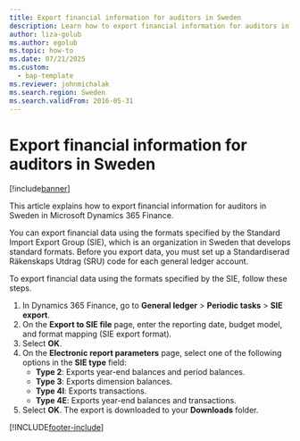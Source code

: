 ```yaml
---
title: Export financial information for auditors in Sweden
description: Learn how to export financial information for auditors in Sweden in Microsoft Dynamics 365 Finance.
author: liza-golub
ms.author: egolub
ms.topic: how-to
ms.date: 07/21/2025
ms.custom: 
  - bap-template
ms.reviewer: johnmichalak
ms.search.region: Sweden
ms.search.validFrom: 2016-05-31
---
```


# Export financial information for auditors in Sweden

[!include[banner](../../includes/banner.md)]

This article explains how to export financial information for auditors in Sweden in Microsoft Dynamics 365 Finance.

You can export financial data using the formats specified by the Standard Import Export Group (SIE), which is an organization in Sweden that develops standard formats. Before you export data, you must set up a Standardiserad Räkenskaps Utdrag (SRU) code for each general ledger account. 

To export financial data using the formats specified by the SIE, follow these steps.

1. In Dynamics 365 Finance, go to **General ledger** \> **Periodic tasks** \> **SIE export**. 
1. On the **Export to SIE file** page, enter the reporting date, budget model, and format mapping (SIE export format). 
1. Select **OK**. 
1. On the **Electronic report parameters** page, select one of the following options in the **SIE type** field: 
    - **Type 2**: Exports year-end balances and period balances. 
    - **Type 3**: Exports dimension balances. 
    - **Type 4I**: Exports transactions. 
    - **Type 4E**: Exports year-end balances and transactions. 
1. Select **OK**. The export is downloaded to your **Downloads** folder.


[!INCLUDE[footer-include](../../../includes/footer-banner.md)]
